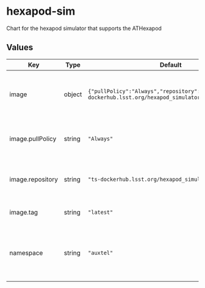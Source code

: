 # hexapod-sim

Chart for the hexapod simulator that supports the ATHexapod

## Values

| Key | Type | Default | Description |
|-----|------|---------|-------------|
| image | object | `{"pullPolicy":"Always","repository":"ts-dockerhub.lsst.org/hexapod_simulator","tag":"latest"}` | This section holds the configuration of the container image |
| image.pullPolicy | string | `"Always"` | The policy to apply when pulling an image for deployment |
| image.repository | string | `"ts-dockerhub.lsst.org/hexapod_simulator"` | The Docker registry name of the container image |
| image.tag | string | `"latest"` | The tag of the container image |
| namespace | string | `"auxtel"` | This is the namespace in which the hexapod controller simulator will be placed |
